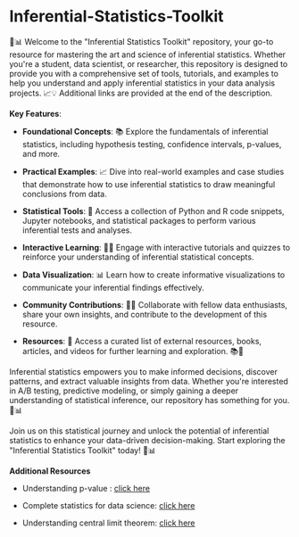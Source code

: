 # Inferential-Statistics-Toolkit

🔬📊 Welcome to the "Inferential Statistics Toolkit" repository, your go-to resource for mastering the art and science of inferential statistics. Whether you're a student, data scientist, or researcher, this repository is designed to provide you with a comprehensive set of tools, tutorials, and examples to help you understand and apply inferential statistics in your data analysis projects. 📈💡
Additional links are provided at the end of the description.

**Key Features**:
- **Foundational Concepts**: 📚 Explore the fundamentals of inferential statistics, including hypothesis testing, confidence intervals, p-values, and more.

- **Practical Examples**: 📈 Dive into real-world examples and case studies that demonstrate how to use inferential statistics to draw meaningful conclusions from data.

- **Statistical Tools**: 🧮 Access a collection of Python and R code snippets, Jupyter notebooks, and statistical packages to perform various inferential tests and analyses.

- **Interactive Learning**: 🧠💡 Engage with interactive tutorials and quizzes to reinforce your understanding of inferential statistical concepts.

- **Data Visualization**: 📊 Learn how to create informative visualizations to communicate your inferential findings effectively.

- **Community Contributions**: 🤝💬 Collaborate with fellow data enthusiasts, share your own insights, and contribute to the development of this resource.

- **Resources**: 📖 Access a curated list of external resources, books, articles, and videos for further learning and exploration. 📚🔗

Inferential statistics empowers you to make informed decisions, discover patterns, and extract valuable insights from data. Whether you're interested in A/B testing, predictive modeling, or simply gaining a deeper understanding of statistical inference, our repository has something for you. 🚀📊

Join us on this statistical journey and unlock the potential of inferential statistics to enhance your data-driven decision-making. Start exploring the "Inferential Statistics Toolkit" today! 🎉📊

**Additional Resources**

* Understanding p-value : [click here](https://www.youtube.com/watch?v=zII6KLR4Lb4)

* Complete statistics for data science: [click here](https://www.youtube.com/watch?v=LZzq1zSL1bs)

* Understanding central limit theorem: [click here](https://www.geeksforgeeks.org/central-limit-theorem/)
